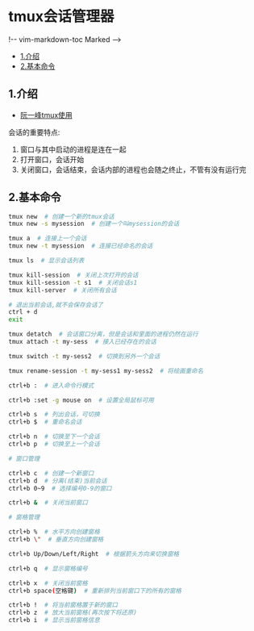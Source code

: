 # tmux会话管理器

!-- vim-markdown-toc Marked -->

* [1.介绍](#1.介绍)
* [2.基本命令](#2.基本命令)

<!-- vim-markdown-toc -->

## 1.介绍

- [阮一峰tmux使用](http://www.ruanyifeng.com/blog/2019/10/tmux.html)

会话的重要特点:

1. 窗口与其中启动的进程是连在一起
2. 打开窗口，会话开始
3. 关闭窗口，会话结束，会话内部的进程也会随之终止，不管有没有运行完

## 2.基本命令

```sh
tmux new  # 创建一个新的tmux会话
tmux new -s mysession  # 创建一个叫mysession的会话

tmux a  # 连接上一个会话
tmux new -t mysession  # 连接已经命名的会话

tmux ls  # 显示会话列表

tmux kill-session  # 关闭上次打开的会话
tmux kill-session -t s1  # 关闭会话s1
tmux kill-server  # 关闭所有会话

# 退出当前会话,就不会保存会话了
ctrl + d
exit

tmux detatch  # 会话窗口分离，但是会话和里面的进程仍然在运行
tmux attach -t my-sess  # 接入已经存在的会话

tmux switch -t my-sess2  # 切换到另外一个会话

tmux rename-session -t my-sess1 my-sess2  # 将绘画重命名 

ctrl+b :  # 进入命令行模式

ctrl+b :set -g mouse on  # 设置全局鼠标可用

ctrl+b s  # 列出会话，可切换
ctrl+b $  # 重命名会话

ctrl+b n  # 切换至下一个会话
ctrl+b p  # 切换至上一个会话

# 窗口管理

ctrl+b c  # 创建一个新窗口
ctrl+b d  # 分离(结束)当前会话
ctrl+b 0~9  # 选择编号0-9的窗口

ctrl+b &  # 关闭当前窗口

# 窗格管理

ctrl+b %  # 水平方向创建窗格
ctrl+b \"  # 垂直方向创建窗格

ctrl+b Up/Down/Left/Right  # 根据箭头方向来切换窗格

ctrl+b q  # 显示窗格编号

ctrl+b x  # 关闭当前窗格
ctrl+b space(空格键)  # 重新排列当前窗口下的所有的窗格

ctrl+b !  # 将当前窗格置于新的窗口
ctrl+b z  # 放大当前窗格(再次按下将还原)
ctrl+b i  # 显示当前窗格信息
```

